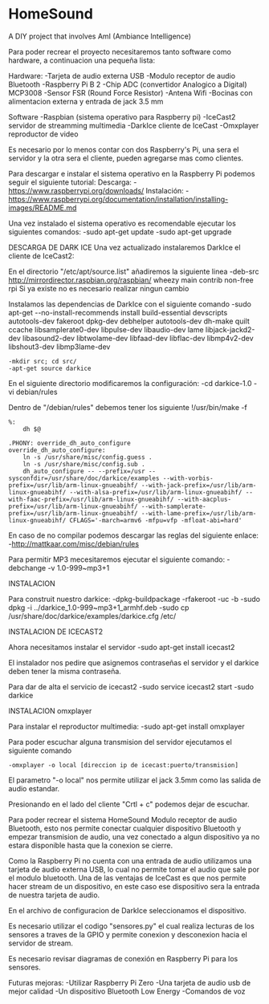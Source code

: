 # HomeSound
A DIY project that involves AmI (Ambiance Intelligence)

Para poder recrear el proyecto necesitaremos tanto software como hardware, a continuacion una pequeña lista:

Hardware:
-Tarjeta de audio externa USB
-Modulo receptor de audio Bluetooth 
-Raspberry Pi B 2
-Chip ADC (convertidor Analogico a Digital) MCP3008
-Sensor FSR (Round Force Resistor)
-Antena Wifi
-Bocinas con alimentacion externa y entrada de jack 3.5 mm

Software
-Raspbian (sistema operativo para Raspberry pi)
-IceCast2 servidor de streamming multimedia
-DarkIce cliente de IceCast
-Omxplayer reproductor de video 


Es necesario por lo menos contar con dos Raspberry's Pi, una sera el servidor y la otra sera el cliente, pueden agregarse mas como clientes.

Para descargar e instalar el sistema operativo en la Raspberry Pi podemos seguir el siguiente tutorial:
	Descarga:
	-https://www.raspberrypi.org/downloads/
	Instalación:
	-https://www.raspberrypi.org/documentation/installation/installing-images/README.md

Una vez instalado el sistema operativo es recomendable ejecutar los siguientes comandos:
	-sudo apt-get update
	-sudo apt-get upgrade


DESCARGA DE DARK ICE
Una vez actualizado instalaremos DarkIce el cliente de IceCast2:

En el directorio "/etc/apt/source.list" añadiremos la siguiente linea
	-deb-src http://mirrordirector.raspbian.org/raspbian/ wheezy main contrib non-free rpi
Si ya existe no es necesario realizar ningun cambio

Instalamos las dependencias de DarkIce con el siguiente comando
	-sudo apt-get --no-install-recommends install build-essential devscripts autotools-dev fakeroot dpkg-dev debhelper autotools-dev dh-make quilt ccache libsamplerate0-dev libpulse-dev libaudio-dev lame libjack-jackd2-dev libasound2-dev libtwolame-dev libfaad-dev libflac-dev libmp4v2-dev libshout3-dev libmp3lame-dev

	-mkdir src; cd src/
	-apt-get source darkice

En el siguiente directorio modificaremos la configuración:
	-cd darkice-1.0
	-vi debian/rules

Dentro de "/debian/rules" debemos tener los siguiente
	!/usr/bin/make -f

	%:
    	dh $@

	.PHONY: override_dh_auto_configure
	override_dh_auto_configure:
    	ln -s /usr/share/misc/config.guess .
    	ln -s /usr/share/misc/config.sub .
    	dh_auto_configure -- --prefix=/usr --sysconfdir=/usr/share/doc/darkice/examples --with-vorbis-prefix=/usr/lib/arm-linux-gnueabihf/ --with-jack-prefix=/usr/lib/arm-linux-gnueabihf/ --with-alsa-prefix=/usr/lib/arm-linux-gnueabihf/ --with-faac-prefix=/usr/lib/arm-linux-gnueabihf/ --with-aacplus-prefix=/usr/lib/arm-linux-gnueabihf/ --with-samplerate-prefix=/usr/lib/arm-linux-gnueabihf/ --with-lame-prefix=/usr/lib/arm-linux-gnueabihf/ CFLAGS='-march=armv6 -mfpu=vfp -mfloat-abi=hard'

En caso de no compilar podemos descargar las reglas del siguiente enlace:
	-http://mattkaar.com/misc/debian/rules

Para permitir MP3 mecesitaremos ejecutar el siguiente comando:
	-debchange -v 1.0-999~mp3+1

INSTALACION

Para construit nuestro darkice:
	-dpkg-buildpackage -rfakeroot -uc -b
	-sudo dpkg -i ../darkice_1.0-999~mp3+1_armhf.deb
	-sudo cp /usr/share/doc/darkice/examples/darkice.cfg /etc/


INSTALACION DE ICECAST2

Ahora necesitamos instalar el servidor
	-sudo apt-get install icecast2

El instalador nos pedire que asignemos contraseñas el servidor y el darkice deben tener la misma contraseña.

Para dar de alta el servicio de icecast2
	-sudo service icecast2 start
	-sudo darkice



INSTALACION omxplayer

Para instalar el reproductor multimedia:
	-sudo apt-get install omxplayer

Para poder escuchar alguna transmision del servidor ejecutamos el siguiente comando

	-omxplayer -o local [direccion ip de icecast:puerto/transmision]

El parametro "-o local" nos permite utilizar el jack 3.5mm como las salida de audio estandar.

Presionando en el lado del cliente "Crtl + c" podemos dejar de escuchar. 


Para poder recrear el sistema HomeSound
Modulo receptor de audio Bluetooth, esto nos permite conectar cualquier dispositivo Bluetooth y empezar transmision de audio, una vez conectado a algun dispositivo ya no estara disponible hasta que la conexion se cierre.

Como la Raspberry Pi no cuenta con una entrada de audio utilizamos una tarjeta de audio externa USB, lo cual no permite tomar el audio que sale por el modulo bluetooth.
Una de las ventajas de IceCast es que nos permite hacer stream de un dispositivo, en este caso ese dispositivo sera la entrada de nuestra tarjeta de audio.

En el archivo de configuracion de DarkIce seleccionamos el dispositivo.

Es necesario utilizar el codigo "sensores.py" el cual realiza lecturas de los sensores a traves de la GPIO y permite conexion y desconexion hacia el servidor de stream.

Es necesario revisar diagramas de conexión en Raspberry Pi para los sensores.

Futuras mejoras:
-Utilizar Raspberry Pi Zero
-Una tarjeta de audio usb de mejor calidad
-Un dispositivo Bluetooth Low Energy
-Comandos de voz

